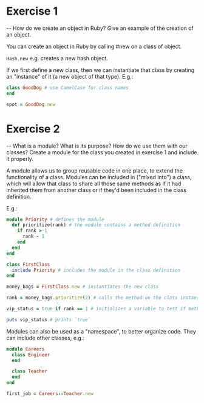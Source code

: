 # Exercise 1

-- How do we create an object in Ruby? Give an example of the creation of an object.

You can create an object in Ruby by calling #new on a class of object.

`Hash.new` e.g. creates a new hash object.

If we first define a new class, then we can instantiate that class by creating an "instance" of it (a new object of that type). E.g.:

```ruby
class GoodDog # use CamelCase for class names
end

spot = GoodDog.new
```

# Exercise 2

-- What is a module? What is its purpose? How do we use them with our classes? Create a module for the class you created in exercise 1 and include it properly.

A module allows us to group reusable code in one place, to extend the functionality of a class. Modules can be included in ("mixed into") a class, which will allow that class to share all those same methods as if it had inherited them from another class or if they'd been included in the class definition.

E.g.:

```ruby
module Priority # defines the module
  def prioritize(rank) # the module contains a method definition
    if rank > 1
      rank - 1
    end
  end
end

class FirstClass
  include Priority # includes the module in the class definition
end

money_bags = FirstClass.new # instantiates the new class

rank = money_bags.prioritize(2) # calls the method on the class instance/object

vip_status = true if rank == 1 # initializes a variable to test if method worked

puts vip_status # prints `true`

```

Modules can also be used as a "namespace", to better organize code. They can include other classes, e.g.:

```ruby
module Careers
  class Engineer
  end

  class Teacher
  end
end

first_job = Careers::Teacher.new
```

